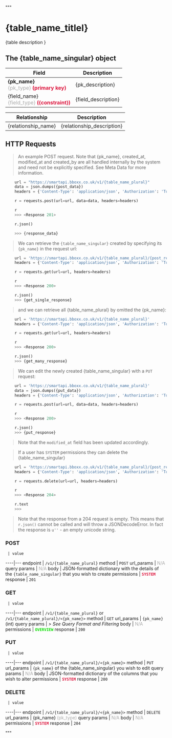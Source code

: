 """
# {table_name_titlel}
{table description }


## The {table_name_singular} object

Field | Description
------|------------
__{pk_name}__ <br><font color="DarkGray">{pk_type}</font> <font color="Crimson">__(primary key)__</font> | {pk_description}
{field_name} <br><font color="DarkGray">{field_type}</font> <font color="Crimson">__({constraint})__</font> | {field_description}

Relationship | Description
-------------|------------
{relationship_name} | {relationship_description}

## HTTP Requests
> An example POST request. Note that {pk_name}, created_at, modified_at and created_by are all handled internally by the system and need not be explicitly specified. See Meta Data for more information.

```python
    url = "https://smartapi.bboxx.co.uk/v1/{table_name_plural}"
    data = json.dumps({post_data})
    headers = {'Content-Type': 'application/json', 'Authorization': 'Token token=' + <valid_token>}

    r = requests.post(url=url, data=data, headers=headers)

    r
    >>> <Response 201>

    r.json()

    >>> {response_data}
```

> We can retrieve the `{table_name_singular}` created by specifying its `{pk_name}` in the request url:

```python
    url = 'https://smartapi.bboxx.co.uk/v1/{table_name_plural}/{post_record_id}'
    headers = {'Content-Type': 'application/json', 'Authorization': 'Token token=' + A_VALID_TOKEN}

    r = requests.get(url=url, headers=headers)

    r
    >>> <Response 200>

    r.json()
    >>> {get_single_response}
```

> and we can retrieve all {table_name_plural} by omitted the {pk_name}:

```python
    url = 'https://smartapi.bboxx.co.uk/v1/{table_name_plural}'
    headers = {'Content-Type': 'application/json', 'Authorization': 'Token token=' + A_VALID_TOKEN}

    r = requests.get(url=url, headers=headers)

    r
    >>> <Response 200>

    r.json()
    >>> {get_many_response}
```

> We can edit the newly created {table_name_singular} with a `PUT` request:

```python
    url = 'https://smartapi.bboxx.co.uk/v1/{table_name_plural}'
    data = json.dumps({put_data})
    headers = {'Content-Type': 'application/json', 'Authorization': 'Token token=' + A_VALID_TOKEN}

    r = requests.post(url=url, data=data, headers=headers)

    r
    >>> <Response 200>

    r.json()
    >>> {put_response}
```
> Note that the `modified_at` field has been updated accordingly.

> If a user has `SYSTEM` permissions they can delete the {table_name_singular}

```python
    url = 'https://smartapi.bboxx.co.uk/v1/{table_name_plural}/{post_record_id}'
    headers = {'Content-Type': 'application/json', 'Authorization': 'Token token=' + A_VALID_TOKEN}

    r = requests.delete(url=url, headers=headers)

    r
    >>> <Response 204>

    r.text
    >>>
```
> Note that the response from a 204 request is empty. This means that `r.json()` cannot be called and will throw a JSONDecodeError. In fact the response is `u''` - an empty unicode string.


### POST
     | value
 ----|---
endpoint | `/v1/{table_name_plural}`
method | `POST`
url_params | <font color="DarkGray">N/A</font>
query params | <font color="DarkGray">N/A</font>
body | JSON-formatted dictionary with the details of the `{table_name_singular}` that you wish to create
permissions | <font color="Crimson">__`SYSTEM`__</font>
response | `201`

### GET
     | value
 ----|---
endpoint | `/v1/{table_name_plural}` or `/v1/{table_name_plural}/<{pk_name}>`
method | `GET`
url_params | `{pk_name}` (int)
query params | *> See Query Format and Filtering*
body | <font color="DarkGray">N/A</font>
permissions | <font color="Jade">__`OVERVIEW`__</font>
response | `200`

### PUT
     | value
 ----|---
endpoint | `/v1/{table_name_plural}/<{pk_name}>`
method | `PUT`
url_params | `{pk_name}` of the {table_name_singular} you wish to edit
query params | <font color="DarkGray">N/A</font>
body | JSON-formatted dictionary of the columns that you wish to alter
permissions | <font color="Crimson">__`SYSTEM`__</font>
response | `200`

### DELETE
     | value
 ----|---
endpoint | `/v1/{table_name_plural}/<{pk_name}>`
method | `DELETE`
url_params | {pk_name} <font color="DarkGray">(pk_type)</font>
query params | <font color="DarkGray">N/A</font>
body | <font color="DarkGray">N/A</font>
permissions | <font color="Crimson">__`SYSTEM`__</font>
response | `204`

"""